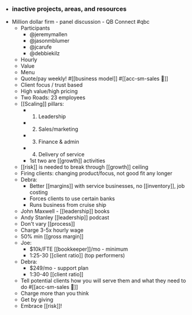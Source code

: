- ### inactive projects, areas, and resources
- Million dollar firm - panel discussion - QB Connect
#qbc 
    - Participants
        - @jeremymallen
        - @jasonmblumer
        - @jcarufe
        - @debbiekilz
    - Hourly
    - Value
    - Menu
    - Quote/pay weekly! #[[business model]] #[[acc-sm-sales 🚀]]
    - Client focus / trust based
    - High value/high pricing
    - Two Roads: 23 employees
    - [[Scaling]] pillars:
        - 1. Leadership
        - 2. Sales/marketing
        - 3. Finance & admin
        - 4. Delivery of service
        - 1st two are [[growth]] activities
    - [[risk]] is needed to break through [[growth]] ceiling
    - Firing clients: changing product/focus, not good fit any longer
    - Debra:
        - Better [[margins]] with service businesses, no [[inventory]], job costing
        - Forces clients to use certain banks
        - Runs business from cruise ship
    - John Maxwell - [[leadership]] books
    - Andy Stanley [[leadership]] podcast
    - Don't vary [[process]]
    - Charge 3-5x hourly wage
    - 50% min [[gross margin]]
    - Joe:
        - $10k/FTE [[bookkeeper]]/mo - minimum
        - 1:25-30 [[client ratio]] (top performers)
    - Debra:
        - $249/mo - support plan
        - 1:30-40 [[client ratio]]
    - Tell potential clients how you will serve them and what they need to do #[[acc-sm-sales 🚀]]
    - Charge more than you think
    - Get by giving
    - Embrace [[risk]]!

